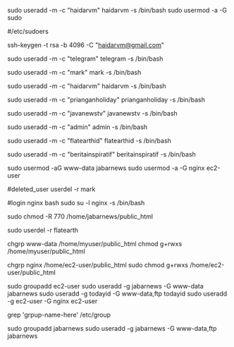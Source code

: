 sudo useradd -m -c "haidarvm" haidarvm  -s /bin/bash 
sudo usermod -a -G sudo <username>

#/etc/sudoers

ssh-keygen -t rsa -b 4096 -C "haidarvm@gmail.com"


sudo useradd -m -c "telegram" telegram  -s /bin/bash 

sudo useradd -m -c "mark" mark  -s /bin/bash 

sudo useradd -m -c "haidarvm" haidarvm  -s /bin/bash 


sudo useradd -m -c "prianganholiday" prianganholiday  -s /bin/bash 

sudo useradd -m -c "javanewstv" javanewstv  -s /bin/bash 

sudo useradd -m -c "admin" admin  -s /bin/bash 

sudo useradd -m -c "flatearthid" flatearthid  -s /bin/bash 

sudo useradd -m -c "beritainspiratif" beritainspiratif  -s /bin/bash 

sudo usermod -aG www-data jabarnews
sudo usermod -a -G  nginx ec2-user


#deleted_user
userdel -r mark

#login nginx bash
sudo su -l nginx -s /bin/bash

sudo chmod -R 770 /home/jabarnews/public_html

sudo userdel -r flatearth

chgrp www-data /home/myuser/public_html
chmod g+rwxs /home/myuser/public_html


chgrp nginx /home/ec2-user/public_html
sudo chmod g+rwxs /home/ec2-user/public_html


sudo groupadd ec2-user
sudo useradd -g jabarnews -G www-data jabarnews
sudo useradd -g todayid -G www-data,ftp todayid
sudo useradd -g ec2-user -G nginx ec2-user

grep 'grpup-name-here' /etc/group

sudo groupadd jabarnews
sudo useradd -g jabarnews -G www-data,ftp jabarnews
